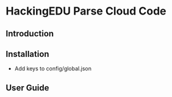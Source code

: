 HackingEDU Parse Cloud Code
======

## Introduction

## Installation
* Add keys to config/global.json

## User Guide
